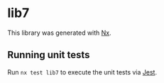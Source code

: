 # lib7

This library was generated with [Nx](https://nx.dev).

## Running unit tests

Run `nx test lib7` to execute the unit tests via [Jest](https://jestjs.io).
